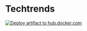# Techtrends

[![Deploy artifact to hub.docker.com](https://github.com/guillermo-ampie/techtrends/actions/workflows/techtrends-dockerhub.yml/badge.svg)](https://github.com/guillermo-ampie/techtrends/actions/workflows/techtrends-dockerhub.yml)

